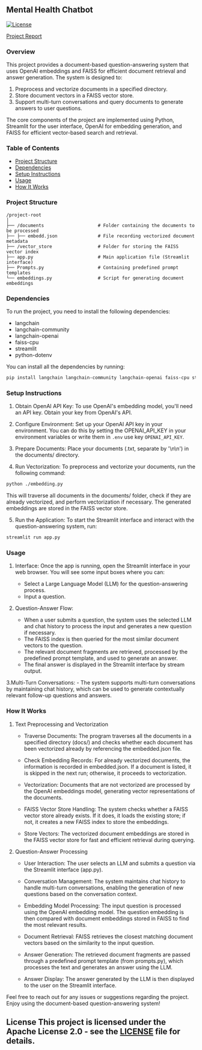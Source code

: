 ## Mental Health Chatbot
[![License](https://img.shields.io/badge/license-Apache%202-blue)](LICENSE)

[Project Report](https://github.com/Aubrey6/INFO7375Final_Mental_Health_RAG_ChatBot/blob/main/Final%20Project%20Doc.pdf)

### Overview
This project provides a document-based question-answering system that uses OpenAI embeddings and FAISS for efficient document retrieval and answer generation. The system is designed to:

1. Preprocess and vectorize documents in a specified directory.
2. Store document vectors in a FAISS vector store.
3. Support multi-turn conversations and query documents to generate answers to user questions.

The core components of the project are implemented using Python, Streamlit for the user interface, OpenAI for embedding generation, and FAISS for efficient vector-based search and retrieval.

### Table of Contents
- [Project Structure](#project-structure)  
- [Dependencies](#dependencies)
- [Setup Instructions](#setup-instructions)
- [Usage](#usage)
- [How It Works](#how-it-works)

### Project Structure
```
/project-root  
│  
├── /documents                    # Folder containing the documents to be processed  
├── ├── embedd.json               # File recording vectorized document metadata
├── /vector_store                 # Folder for storing the FAISS vector index
├── app.py                        # Main application file (Streamlit interface)
├── Prompts.py                    # Containing predefined prompt templates
└── embeddings.py                 # Script for generating document embeddings
```

### Dependencies
To run the project, you need to install the following dependencies:
- langchain
- langchain-community
- langchain-openai
- faiss-cpu
- streamlit
- python-dotenv

You can install all the dependencies by running:
```bash
pip install langchain langchain-community langchain-openai faiss-cpu streamlit python-dotenv
```

### Setup Instructions
1. Obtain OpenAI API Key:
To use OpenAI's embedding model, you'll need an API key. Obtain your key from OpenAI's API.

2. Configure Environment:
Set up your OpenAI API key in your environment. You can do this by setting the OPENAI_API_KEY in your environment variables or write them in `.env` use key `OPENAI_API_KEY`.

3. Prepare Documents:
Place your documents (.txt, separate by '\n\n') in the documents/ directory.

4. Run Vectorization:
To preprocess and vectorize your documents, run the following command:

```bash
python ./embedding.py
```
This will traverse all documents in the documents/ folder, check if they are already vectorized, and perform vectorization if necessary. The generated embeddings are stored in the FAISS vector store.

5. Run the Application:
To start the Streamlit interface and interact with the question-answering system, run:

```bash
streamlit run app.py
```

### Usage
1. Interface:
Once the app is running, open the Streamlit interface in your web browser. You will see some input boxes where you can:
   - Select a Large Language Model (LLM) for the question-answering process.
   - Input a question.

2. Question-Answer Flow:
   - When a user submits a question, the system uses the selected LLM and chat history to process the input and generates a new question if necessary.
   - The FAISS index is then queried for the most similar document vectors to the question.
   - The relevant document fragments are retrieved, processed by the predefined prompt template, and used to generate an answer.
   - The final answer is displayed in the Streamlit interface by stream output.

3.Multi-Turn Conversations:
    - The system supports multi-turn conversations by maintaining chat history, which can be used to generate contextually relevant follow-up questions and answers.

### How It Works
1. Text Preprocessing and Vectorization
   - Traverse Documents:
   The program traverses all the documents in a specified directory (docs/) and checks whether each document has been vectorized already by referencing the embedded.json file.

   - Check Embedding Records:
   For already vectorized documents, the information is recorded in embedded.json. If a document is listed, it is skipped in the next run; otherwise, it proceeds to vectorization.

   - Vectorization:
   Documents that are not vectorized are processed by the OpenAI embeddings model, generating vector representations of the documents.

   - FAISS Vector Store Handling:
   The system checks whether a FAISS vector store already exists. If it does, it loads the existing store; if not, it creates a new FAISS index to store the embeddings.

   - Store Vectors:
   The vectorized document embeddings are stored in the FAISS vector store for fast and efficient retrieval during querying.


2. Question-Answer Processing
   - User Interaction:
   The user selects an LLM and submits a question via the Streamlit interface (app.py).

   - Conversation Management:
   The system maintains chat history to handle multi-turn conversations, enabling the generation of new questions based on the conversation context.

   - Embedding Model Processing:
   The input question is processed using the OpenAI embedding model. The question embedding is then compared with document embeddings stored in FAISS to find the most relevant results.

   - Document Retrieval:
   FAISS retrieves the closest matching document vectors based on the similarity to the input question.

   - Answer Generation:
   The retrieved document fragments are passed through a predefined prompt template (from prompts.py), which processes the text and generates an answer using the LLM.

   - Answer Display:
   The answer generated by the LLM is then displayed to the user on the Streamlit interface.

Feel free to reach out for any issues or suggestions regarding the project. Enjoy using the document-based question-answering system!

## License This project is licensed under the Apache License 2.0 - see the [LICENSE](LICENSE) file for details.
